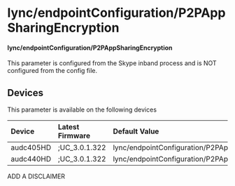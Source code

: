 ﻿---
description: lync/endpointConfiguration/P2PAppSharingEncryption
search:
    keywords: ['lync','endpointConfiguration','P2PAppSharingEncryption']
---

# lync/endpointConfiguration/P2PAppSharingEncryption

#### lync/endpointConfiguration/P2PAppSharingEncryption

This parameter is configured from the Skype inband process and is NOT configured from the config file.



## Devices
This parameter is available on the following devices

| Device | Latest Firmware | Default Value |
|:---|:---|:---|
| audc405HD | ;UC_3.0.1.322 | lync/endpointConfiguration/P2PAppSharingEncryption=0 
| audc440HD | ;UC_3.0.1.322 | lync/endpointConfiguration/P2PAppSharingEncryption=0 

ADD A DISCLAIMER
